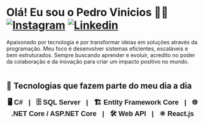 # Olá! Eu sou o Pedro Vinicios ✌🏻  [![Instagram](https://img.shields.io/badge/Instagram-E4405F?style=for-the-badge&logo=instagram&logoColor=white)](https://instagram.com/pedro_vinicios2/) [![Linkedin](https://img.shields.io/badge/LinkedIn-0077B5?style=for-the-badge&logo=linkedin&logoColor=white)](https://www.linkedin.com/in/pedro-vinicios/) 

Apaixonado por tecnologia e por transformar ideias em soluções através da programação. Meu foco é desenvolver sistemas eficientes, escaláveis e bem estruturados. Sempre buscando aprender e evoluir, acredito no poder da colaboração e da inovação para criar um impacto positivo no mundo.



<p align="center">
  <a href="https://git.io/streak-stats">
    <img alt="" src="http://github-readme-streak-stats.herokuapp.com?user=PedroVinicioss&theme=tokyonight&hide_border=true&date_format=M%20j%5B%2C%20Y%5D&locale=pt-br&background=DD272700" />
  </a>
</p>


## 🚀 Tecnologias que fazem parte do meu dia a dia

<p align="center">
  <strong><span style="font-size: 18px; font-family: Arial, sans-serif;">
    🖥️ C# &nbsp;&nbsp;|&nbsp;&nbsp;
    🗄️ SQL Server &nbsp;&nbsp;|&nbsp;&nbsp;
    🏗️ Entity Framework Core &nbsp;&nbsp;|&nbsp;&nbsp;
    🌐 .NET Core / ASP.NET Core &nbsp;&nbsp;|&nbsp;&nbsp;
    🛠️ Web API &nbsp;&nbsp;|&nbsp;&nbsp;
    ⚛️ React.js
  </span></strong>
</p>

